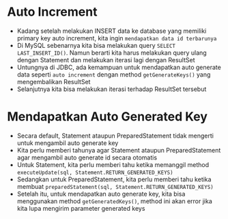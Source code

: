 # Auto Increment

- Kadang setelah melakukan INSERT data ke database yang memiliki primary key auto increment, kita ingin `mendapatkan data id terbarunya`
- Di MySQL sebenarnya kita bisa melakukan query `SELECT LAST_INSERT_ID()`. Namun berarti kita harus melakukan query ulang dengan Statement dan melakukan iterasi lagi dengan ResultSet
- Untungnya di JDBC, ada kemampuan untuk mendapatkan auto generate data seperti `auto increment` dengan method `getGenerateKeys()` yang mengembalikan ResultSet
- Selanjutnya kita bisa melakukan iterasi terhadap ResultSet tersebut

# Mendapatkan Auto Generated Key

- Secara default, Statement ataupun PreparedStatement tidak mengerti untuk mengambil auto generate key
- Kita perlu memberi tahunya agar Statement ataupun PreparedStatement agar mengambil auto generate id secara otomatis
- Untuk Statement, kita perlu memberi tahu ketika memanggil method `executeUpdate(sql, Statement.RETURN_GENERATED_KEYS)`
- Sedangkan untuk PreparedStatement, kita perlu memberi tahu ketika membuat `preparedStatement(sql, Statement.RETURN_GENERATED_KEYS)`
- Setelah itu, untuk mendapatkan auto generate key, kita bisa menggunakan method `getGeneratedKeys()`, method ini akan error jika kita lupa mengirim parameter generated keys